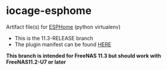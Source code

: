 # iocage-esphome
Artifact file(s) for [ESPHome][1] (python virtualenv)

- This is the 11.3-RELEASE branch
- The plugin manifest can be found [HERE][2]

**This branch is intended for FreeNAS 11.3 but should work with FreeNAS11.2-U7 or later**

[1]: https://esphome.io/
[2]: https://github.com/tprelog/freenas-plugin-index

